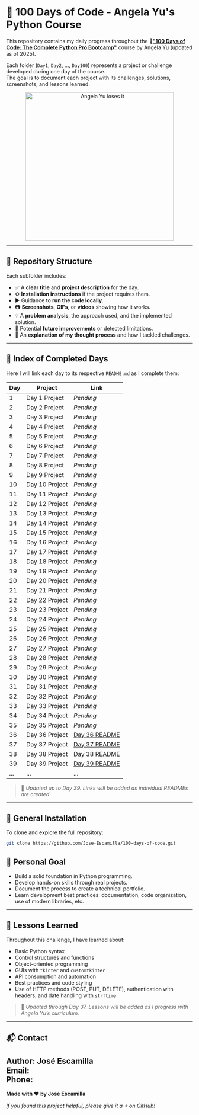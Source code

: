 # 🐍 100 Days of Code - Angela Yu's Python Course

This repository contains my daily progress throughout the 🔗[**"100 Days of Code: The Complete Python Pro Bootcamp"**](https://www.udemy.com/course/100-days-of-code/?srsltid=AfmBOoqXNp44AZo_nD8_QYPr7c2X3pqRs4ibJuQM2gFKR36XMr9y_pvI&couponCode=ST21MT30625G2) course by Angela Yu (updated as of 2025).

Each folder (`Day1`, `Day2`, ..., `Day100`) represents a project or challenge developed during one day of the course.  
The goal is to document each project with its challenges, solutions, screenshots, and lessons learned.

<p align="center"> <img src="https://github.com/Jose-Escamilla/100-days-of-code/raw/master/angela-yu.gif" width="400" alt="Angela Yu loses it"> </p>

---

## 📁 Repository Structure

Each subfolder includes:

- ✅ A **clear title** and **project description** for the day.
- ⚙️ **Installation instructions** if the project requires them.
- ▶️ Guidance to **run the code locally**.
- 📷 **Screenshots**, **GIFs**, or **videos** showing how it works.
- 💡 A **problem analysis**, the approach used, and the implemented solution.
- 🚀 Potential **future improvements** or detected limitations.
- 🧠 An **explanation of my thought process** and how I tackled challenges.

---

## 📌 Index of Completed Days

Here I will link each day to its respective `README.md` as I complete them:

| Day | Project | Link |
|-----|---------|------|
| 1   | Day 1 Project  | _Pending_ |
| 2   | Day 2 Project  | _Pending_ |
| 3   | Day 3 Project  | _Pending_ |
| 4   | Day 4 Project  | _Pending_ |
| 5   | Day 5 Project  | _Pending_ |
| 6   | Day 6 Project  | _Pending_ |
| 7   | Day 7 Project  | _Pending_ |
| 8   | Day 8 Project  | _Pending_ |
| 9   | Day 9 Project  | _Pending_ |
| 10  | Day 10 Project | _Pending_ |
| 11  | Day 11 Project | _Pending_ |
| 12  | Day 12 Project | _Pending_ |
| 13  | Day 13 Project | _Pending_ |
| 14  | Day 14 Project | _Pending_ |
| 15  | Day 15 Project | _Pending_ |
| 16  | Day 16 Project | _Pending_ |
| 17  | Day 17 Project | _Pending_ |
| 18  | Day 18 Project | _Pending_ |
| 19  | Day 19 Project | _Pending_ |
| 20  | Day 20 Project | _Pending_ |
| 21  | Day 21 Project | _Pending_ |
| 22  | Day 22 Project | _Pending_ |
| 23  | Day 23 Project | _Pending_ |
| 24  | Day 24 Project | _Pending_ |
| 25  | Day 25 Project | _Pending_ |
| 26  | Day 26 Project | _Pending_ |
| 27  | Day 27 Project | _Pending_ |
| 28  | Day 28 Project | _Pending_ |
| 29  | Day 29 Project | _Pending_ |
| 30  | Day 30 Project | _Pending_ |
| 31  | Day 31 Project | _Pending_ |
| 32  | Day 32 Project | _Pending_ |
| 33  | Day 33 Project | _Pending_ |
| 34  | Day 34 Project | _Pending_ |
| 35  | Day 35 Project | _Pending_ |
| 36  | Day 36 Project | [Day 36 README](./Day36/README_Day36.md) |
| 37  | Day 37 Project | [Day 37 README](./Day37/README_Day37.md) |
| 38  | Day 38 Project | [Day 38 README](./Day38/README_Day38.md) |
| 39  | Day 39 Project | [Day 39 README](./Day39/README_Day39.md) |
| ... | ... | ... |

> 📌 *Updated up to Day 39. Links will be added as individual READMEs are created.*

---

## 🔧 General Installation

To clone and explore the full repository:

```bash
git clone https://github.com/Jose-Escamilla/100-days-of-code.git
```

## 🌱 Personal Goal

- Build a solid foundation in Python programming.
- Develop hands-on skills through real projects.
- Document the process to create a technical portfolio.
- Learn development best practices: documentation, code organization, use of modern libraries, etc.

---

## 🧠 Lessons Learned

Throughout this challenge, I have learned about:

- Basic Python syntax  
- Control structures and functions  
- Object-oriented programming  
- GUIs with `tkinter` and `customtkinter`  
- API consumption and automation  
- Best practices and code styling  
- Use of HTTP methods (POST, PUT, DELETE), authentication with headers, and date handling with `strftime`

> 📌 *Updated through Day 37. Lessons will be added as I progress with Angela Yu’s curriculum.*

---

## 📬 Contact

**Author:** José Escamilla  
**Email:**  
**Phone:**
---

**Made with ❤️ by José Escamilla**

*If you found this project helpful, please give it a ⭐ on GitHub!*
